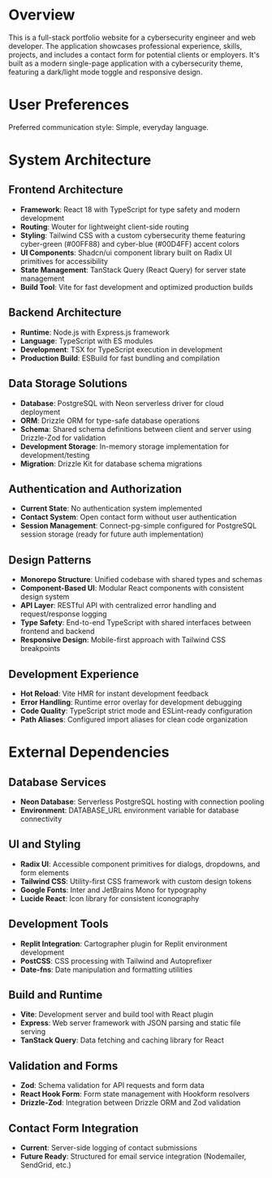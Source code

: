 # Overview

This is a full-stack portfolio website for a cybersecurity engineer and web developer. The application showcases professional experience, skills, projects, and includes a contact form for potential clients or employers. It's built as a modern single-page application with a cybersecurity theme, featuring a dark/light mode toggle and responsive design.

# User Preferences

Preferred communication style: Simple, everyday language.

# System Architecture

## Frontend Architecture
- **Framework**: React 18 with TypeScript for type safety and modern development
- **Routing**: Wouter for lightweight client-side routing
- **Styling**: Tailwind CSS with a custom cybersecurity theme featuring cyber-green (#00FF88) and cyber-blue (#00D4FF) accent colors
- **UI Components**: Shadcn/ui component library built on Radix UI primitives for accessibility
- **State Management**: TanStack Query (React Query) for server state management
- **Build Tool**: Vite for fast development and optimized production builds

## Backend Architecture
- **Runtime**: Node.js with Express.js framework
- **Language**: TypeScript with ES modules
- **Development**: TSX for TypeScript execution in development
- **Production Build**: ESBuild for fast bundling and compilation

## Data Storage Solutions
- **Database**: PostgreSQL with Neon serverless driver for cloud deployment
- **ORM**: Drizzle ORM for type-safe database operations
- **Schema**: Shared schema definitions between client and server using Drizzle-Zod for validation
- **Development Storage**: In-memory storage implementation for development/testing
- **Migration**: Drizzle Kit for database schema migrations

## Authentication and Authorization
- **Current State**: No authentication system implemented
- **Contact System**: Open contact form without user authentication
- **Session Management**: Connect-pg-simple configured for PostgreSQL session storage (ready for future auth implementation)

## Design Patterns
- **Monorepo Structure**: Unified codebase with shared types and schemas
- **Component-Based UI**: Modular React components with consistent design system
- **API Layer**: RESTful API with centralized error handling and request/response logging
- **Type Safety**: End-to-end TypeScript with shared interfaces between frontend and backend
- **Responsive Design**: Mobile-first approach with Tailwind CSS breakpoints

## Development Experience
- **Hot Reload**: Vite HMR for instant development feedback
- **Error Handling**: Runtime error overlay for development debugging
- **Code Quality**: TypeScript strict mode and ESLint-ready configuration
- **Path Aliases**: Configured import aliases for clean code organization

# External Dependencies

## Database Services
- **Neon Database**: Serverless PostgreSQL hosting with connection pooling
- **Environment**: DATABASE_URL environment variable for database connectivity

## UI and Styling
- **Radix UI**: Accessible component primitives for dialogs, dropdowns, and form elements
- **Tailwind CSS**: Utility-first CSS framework with custom design tokens
- **Google Fonts**: Inter and JetBrains Mono for typography
- **Lucide React**: Icon library for consistent iconography

## Development Tools
- **Replit Integration**: Cartographer plugin for Replit environment development
- **PostCSS**: CSS processing with Tailwind and Autoprefixer
- **Date-fns**: Date manipulation and formatting utilities

## Build and Runtime
- **Vite**: Development server and build tool with React plugin
- **Express**: Web server framework with JSON parsing and static file serving
- **TanStack Query**: Data fetching and caching library for React

## Validation and Forms
- **Zod**: Schema validation for API requests and form data
- **React Hook Form**: Form state management with Hookform resolvers
- **Drizzle-Zod**: Integration between Drizzle ORM and Zod validation

## Contact Form Integration
- **Current**: Server-side logging of contact submissions
- **Future Ready**: Structured for email service integration (Nodemailer, SendGrid, etc.)